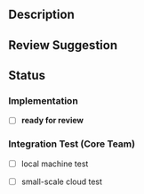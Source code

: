 ## Description
<!-- What is the overall goals of your pull request? -->
<!-- What is the context of your pull request? -->
<!-- What are the related issues and pull requests? -->

## Review Suggestion
<!-- How should the reviewers get started on reviewing your pull request-->
<!-- How can the reviewers verify the pull request is working as expected -->

## Status

### Implementation
<!-- Add more TODOs before "ready for review", if any  -->
- [ ] **ready for review**

### Integration Test (Core Team)
<!-- This is for core team only, ignore this if you are a community contributor -->

<!-- append the commit digest to inform the others of the versions you have tested -->
- [ ] local machine test
<!-- - [ ] local machine test (commit: bbbbbbbb) -->
<!-- - [ ] local machine test (commit: cccccccc) -->
<!-- - [ ] local machine test (commit: dddddddd) -->
- [ ] small-scale cloud test
<!-- - [ ] small-scale cloud test (commit: bbbbbbbb) -->
<!-- - [ ] small-scale cloud test (commit: cccccccc) -->
<!-- - [ ] small-scale cloud test (commit: dddddddd) -->
